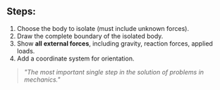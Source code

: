 
## Steps:
1. Choose the body to isolate (must include unknown forces).
2. Draw the complete boundary of the isolated body.
3. Show **all external forces**, including gravity, reaction forces, applied loads.
4. Add a coordinate system for orientation.

> _"The most important single step in the solution of problems in mechanics."_
